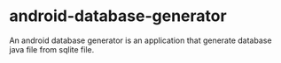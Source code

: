 android-database-generator
==========================

An android database generator is an application that generate database java file from sqlite file.